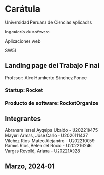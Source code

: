 # Carátula

Universidad Peruana de Ciencias Aplicadas

Ingeniería de software

Aplicaciones web

SW51

##  Landing page del Trabajo Final

Profesor: Alex Humberto Sánchez Ponce


### Startup: Rocket

### Producto de software: RocketOrganize

## Integrantes

Abraham Israel Ayquipa Ubaldo - U202218475  
Mayuri Armas, Jose Carlo  - U2020111437  
Vilchez Rios, Mateo Alejandro - U202210059  
Ramos Rios, Belen del Rocio - U202216246  
Vargas Revollé, Ariana - U20221A928  

## Marzo, 2024-01